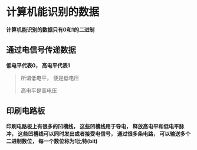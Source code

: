 # 计算机能识别的数据

**计算机能识别的数据只有0和1的二进制**



## 通过电信号传递数据

<strong>低电平代表0， 高电平代表1</strong>

>所谓低电平， 便是低电压
>
>高电平是高电压



## 印刷电路板

<strong>印刷电路板上有很多的凹槽线， 这些凹槽线用于导电， 释放高电平和低电平脉冲， 这些凹槽线可以同时发出或者接受电信号， 通过很多条电路， 可以输送多个二进制数位， 每一个数位称为1比特(bit)</strong>

